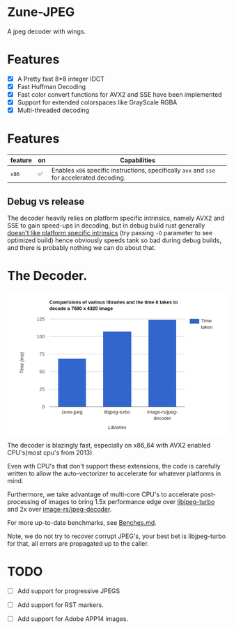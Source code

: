# Zune-JPEG

A jpeg decoder with wings.

# Features

- [x] A Pretty fast 8*8 integer IDCT
- [x] Fast Huffman Decoding
- [x] Fast color convert functions for AVX2 and SSE have been implemented
- [x] Support for extended colorspaces like GrayScale RGBA
- [X] Multi-threaded decoding 

# Features  

|feature|on|Capabilities|
|-------|---|------------|
|`x86`| ✅ | Enables `x86` specific instructions, specifically `avx` and `sse` for accelerated decoding.|

## Debug vs release
The decoder heavily relies on platform specific intrinsics, namely AVX2 and SSE to gain speed-ups in decoding, 
but in debug build rust generally [doesn't like platform specific intrinsics](https://godbolt.org/z/vPq57z13b) (try passing `-O` parameter to see optimized build) hence obviously speeds tank so bad during debug builds, and there is probably nothing
we can do about that.


# The Decoder.

![](bar-graph.png)

The decoder is blazingly fast, especially on x86_64 with AVX2 enabled CPU's(most cpu's from 2013).

Even with CPU's that don't support these extensions, the code is carefully written to allow the auto-vectorizer to
accelerate for whatever platforms in mind.

Furthermore, we take advantage of multi-core CPU's to accelerate post-processing of images to bring 1.5x performance edge 
over [libjpeg-turbo] and 2x over [image-rs/jpeg-decoder].

For more up-to-date benchmarks, see [Benches.md](/Benches.md).

Note, we do not try to recover corrupt JPEG's, your best bet is libjpeg-turbo for that, all errors are propagated
up to the caller.

# TODO

- [ ] Add support for progressive JPEGS
- [ ] Add support for RST markers.
- [ ] Add support for Adobe APP14 images.


[libjpeg-turbo]:https://github.com/libjpeg-turbo/libjpeg-turbo/

[image-rs/jpeg-decoder]:https://github.com/image-rs/jpeg-decoder/tree/master/src